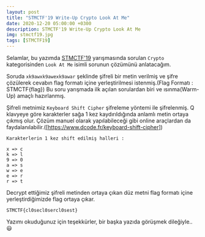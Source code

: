 ```yaml
---
layout: post
title: "STMCTF'19 Write-Up Crypto Look At Me"
date: 2020-12-20 05:00:00 +0300
description: STMCTF'19 Write-Up Crypto Look At Me
img: stmctf19.jpg
tags: [STMCTF19]
---
```

Selamlar, bu yazımda [STMCTF'19] yarışmasında sorulan `Crypto` kategorisinden `Look At Me` isimli sorunun çözümünü anlatacağım.

Soruda `xk9awxk9awexk9awar` şeklinde şifreli bir metin verilmiş ve şifre çözülerek cevabın flag formatı içine yerleştirilmesi istenmiş.(Flag Formatı : STMCTF{flag}) Bu soru yarışmada ilk açılan sorulardan biri ve ısınma(Warm-Up) amaçlı hazırlanmış.

Şifreli metnimiz `Keyboard Shift Cipher` şifreleme yöntemi ile şifrelenmiş. Q klavyeye göre karakterler sağa 1 kez kaydırıldığında anlamlı metin ortaya çıkmış olur. Çözüm manuel olarak yapılabileceği gibi online araçlardan da faydalanılabilir.([https://www.dcode.fr/keyboard-shift-cipher])

```
Karakterlerin 1 kez shift edilmiş halleri :

x => c
k => l
9 => 0
a => s
w => e
e => r
r => t

```

Decrypt ettiğimiz şifreli metinden ortaya çıkan düz metni flag formatı içine yerleştirdiğimizde flag ortaya çıkar.

```
STMCTF{cl0secl0sercl0sest}
```

Yazımı okuduğunuz için teşekkürler, bir başka yazıda görüşmek dileğiyle.. :smiley:

[STMCTF'19]: https://ctfonline.stm.com.tr/
[https://www.dcode.fr/keyboard-shift-cipher]: https://www.dcode.fr/keyboard-shift-cipher





